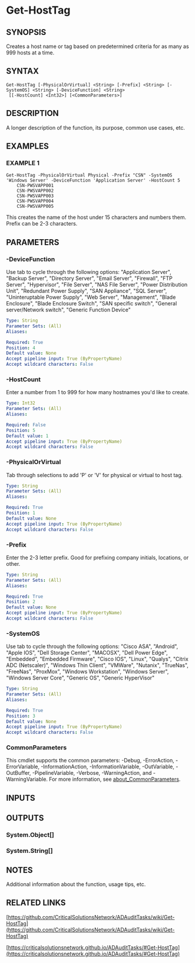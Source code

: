 ﻿---
external help file: ADAuditTasks-help.xml
Module Name: ADAuditTasks
online version: https://github.com/CriticalSolutionsNetwork/ADAuditTasks/wiki/Get-HostTag
schema: 2.0.0
---

# Get-HostTag

## SYNOPSIS
Creates a host name or tag based on predetermined criteria for as many as 999 hosts at a time.

## SYNTAX

```
Get-HostTag [-PhysicalOrVirtual] <String> [-Prefix] <String> [-SystemOS] <String> [-DeviceFunction] <String>
 [[-HostCount] <Int32>] [<CommonParameters>]
```

## DESCRIPTION
A longer description of the function, its purpose, common use cases, etc.

## EXAMPLES

### EXAMPLE 1
```
Get-HostTag -PhysicalOrVirtual Physical -Prefix "CSN" -SystemOS 'Windows Server' -DeviceFunction 'Application Server' -HostCount 5
    CSN-PWSVAPP001
    CSN-PWSVAPP002
    CSN-PWSVAPP003
    CSN-PWSVAPP004
    CSN-PWSVAPP005
```

This creates the name of the host under 15 characters and numbers them.
Prefix can be 2-3 characters.

## PARAMETERS

### -DeviceFunction
Use tab to cycle through the following options:
    "Application Server", "Backup Server", "Directory Server",
    "Email Server", "Firewall", "FTP Server",
    "Hypervisor", "File Server", "NAS File Server",
    "Power Distribution Unit", "Redundant Power Supply", "SAN Appliance",
    "SQL Server", "Uninteruptable Power Supply", "Web Server",
    "Management", "Blade Enclosure", "Blade Enclosure Switch",
    "SAN specific switch", "General server/Network switch", "Generic Function Device"

```yaml
Type: String
Parameter Sets: (All)
Aliases:

Required: True
Position: 4
Default value: None
Accept pipeline input: True (ByPropertyName)
Accept wildcard characters: False
```

### -HostCount
Enter a number from 1 to 999 for how many hostnames you'd like to create.

```yaml
Type: Int32
Parameter Sets: (All)
Aliases:

Required: False
Position: 5
Default value: 1
Accept pipeline input: True (ByPropertyName)
Accept wildcard characters: False
```

### -PhysicalOrVirtual
Tab through selections to add 'P' or 'V' for physical or virtual to host tag.

```yaml
Type: String
Parameter Sets: (All)
Aliases:

Required: True
Position: 1
Default value: None
Accept pipeline input: True (ByPropertyName)
Accept wildcard characters: False
```

### -Prefix
Enter the 2-3 letter prefix.
Good for prefixing company initials, locations, or other.

```yaml
Type: String
Parameter Sets: (All)
Aliases:

Required: True
Position: 2
Default value: None
Accept pipeline input: True (ByPropertyName)
Accept wildcard characters: False
```

### -SystemOS
Use tab to cycle through the following options:
    "Cisco ASA", "Android", "Apple IOS",
    "Dell Storage Center", "MACOSX",
    "Dell Power Edge", "Embedded", "Embedded Firmware",
    "Cisco IOS", "Linux", "Qualys", "Citrix ADC (Netscaler)",
    "Windows Thin Client", "VMWare",
    "Nutanix", "TrueNas", "FreeNas",
    "ProxMox", "Windows Workstation", "Windows Server",
    "Windows Server Core", "Generic OS", "Generic HyperVisor"

```yaml
Type: String
Parameter Sets: (All)
Aliases:

Required: True
Position: 3
Default value: None
Accept pipeline input: True (ByPropertyName)
Accept wildcard characters: False
```

### CommonParameters
This cmdlet supports the common parameters: -Debug, -ErrorAction, -ErrorVariable, -InformationAction, -InformationVariable, -OutVariable, -OutBuffer, -PipelineVariable, -Verbose, -WarningAction, and -WarningVariable. For more information, see [about_CommonParameters](http://go.microsoft.com/fwlink/?LinkID=113216).

## INPUTS

## OUTPUTS

### System.Object[]
### System.String[]
## NOTES
Additional information about the function, usage tips, etc.

## RELATED LINKS

[https://github.com/CriticalSolutionsNetwork/ADAuditTasks/wiki/Get-HostTag](https://github.com/CriticalSolutionsNetwork/ADAuditTasks/wiki/Get-HostTag)

[https://criticalsolutionsnetwork.github.io/ADAuditTasks/#Get-HostTag](https://criticalsolutionsnetwork.github.io/ADAuditTasks/#Get-HostTag)

